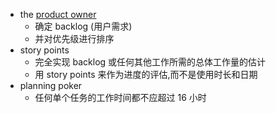 - the [product owner](https://www.atlassian.com/agile/product-management)
	- 确定 backlog (用户需求)
	- 并对优先级进行排序
- story points
	- 完全实现 backlog 或任何其他工作所需的总体工作量的估计
	- 用 story points 来作为进度的评估,而不是使用时长和日期
- planning poker
	- 任何单个任务的工作时间都不应超过 16 小时